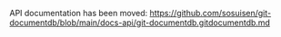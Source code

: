 API documentation has been moved: https://github.com/sosuisen/git-documentdb/blob/main/docs-api/git-documentdb.gitdocumentdb.md
